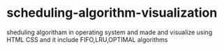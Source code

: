 # scheduling-algorithm-visualization
sheduling algoritham in operating system and made and visualize using HTML CSS  and it include FIFO,LRU,OPTIMAL algorithms
